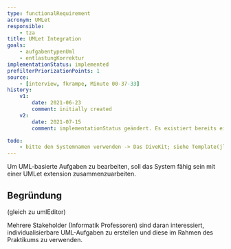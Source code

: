```yaml
---
type: functionalRequirement
acronym: UMLet
responsible:
    - tza
title: UMLet Integration
goals:
    - aufgabentypenUml
    - entlastungKorrektur
implementationStatus: implemented
prefilterPriorizationPoints: 1
source:
    - [interview, fkrampe, Minute 00-37-33]
history:
    v1:
        date: 2021-06-23
        comment: initially created
    v2:
        date: 2021-07-15
        comment: implementationStatus geändert. Es existiert bereits eine integration mit UMLet

todo:
    - bitte den Systemnamen verwenden -> Das DiveKit; siehe Template(jlü)
---
```


Um UML-basierte Aufgaben zu bearbeiten, soll das System fähig sein mit einer UMLet extension zusammenzuarbeiten.

## Begründung

(gleich zu umlEditor)

Mehrere Stakeholder (Informatik Professoren) sind daran interessiert, individualisierbare UML-Aufgaben
zu erstellen und diese im Rahmen des Praktikums zu verwenden.

